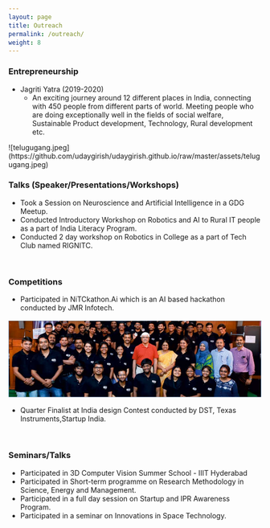 ```yaml
---
layout: page
title: Outreach
permalink: /outreach/
weight: 8
---
```



### Entrepreneurship <br>
<ul>
<li>Jagriti Yatra (2019-2020) <ul>
    <li> An exciting journey around 12 different places in India, connecting with 450 people from different parts of world. Meeting people who are doing exceptionally well in the fields of social welfare, Sustainable Product development, Technology, Rural development etc. 
    </li> 
    </ul> </li>
</ul>
![telugugang.jpeg](https://github.com/udaygirish/udaygirish.github.io/raw/master/assets/telugugang.jpeg)
<br>



### Talks (Speaker/Presentations/Workshops) <br>
<ul>
<li> Took a Session on Neuroscience and Artificial Intelligence in a GDG Meetup.  </li>
<li> Conducted Introductory Workshop on Robotics and AI to Rural IT people as a part of India
Literacy Program. </li>  
<li> Conducted 2 day workshop on Robotics in College as a part of Tech Club named RIGNITC. </li> 
</ul><br>

### Competitions <br>
 -  Participated in NiTCkathon.Ai which is an AI based hackathon conducted by JMR Infotech.

![](https://github.com/udaygirish/udaygirish.github.io/raw/master/assets/nitkathon.png)  

- Quarter Finalist at India design Contest conducted by DST, Texas Instruments,Startup India.
<br>
 

### Seminars/Talks <br>
<ul>
<li> Participated in 3D Computer Vision Summer School - IIIT Hyderabad </li>
<li> Participated in Short-term programme on Research Methodology in Science, Energy and Management. </li> 
<li> Participated in a full day session on Startup and IPR Awareness Program.  </li>
<li> Participated in a seminar on Innovations in Space Technology. </li> 
</ul> 